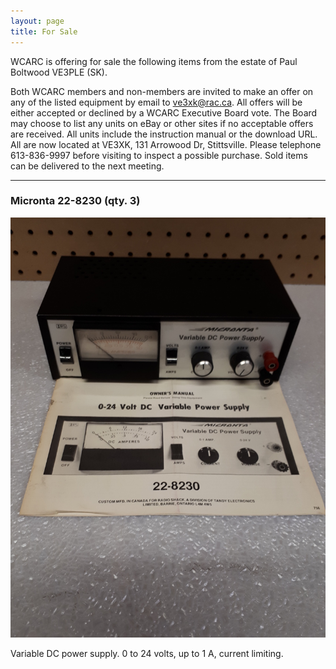 ```yaml
---
layout: page
title: For Sale
---
```


WCARC is offering for sale the following items from the estate of Paul Boltwood VE3PLE (SK).

Both WCARC members and non-members are invited to make an offer on any of the listed equipment by email to [ve3xk@rac.ca](mailto:ve3xk@rac.ca). All offers will be either accepted or declined by a WCARC Executive Board vote. The Board may choose to list any units on eBay or other sites if no acceptable offers are received. All units include the instruction manual or the download URL. All are now located at VE3XK, 131 Arrowood Dr, Stittsville. Please telephone 613-836-9997 before visiting to inspect a possible purchase. Sold items can be delivered to the next meeting.

-----

### Micronta 22-8230 (qty. 3)

![Micronta 22-8230](images/forsale-22-8230-small.jpg)

Variable DC power supply. 0 to 24 volts, up to 1 A, current limiting.
